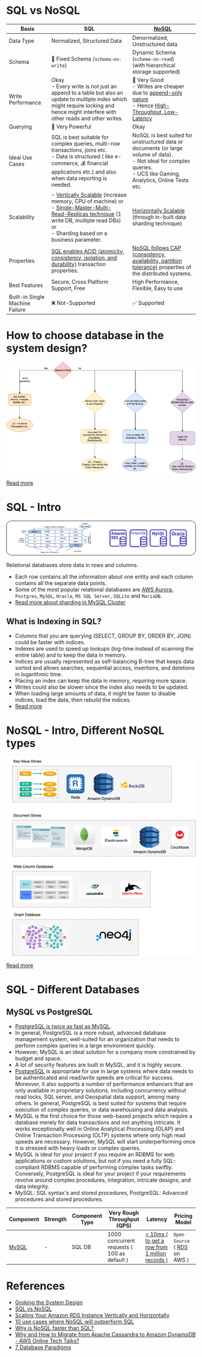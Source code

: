 # SQL vs NoSQL

| Basis                           | SQL                                                                                                                                                                                                                                                                                                                                                                              | [NoSQL](NoSQL-Databases)                                                                                                                                                                                                     |
|---------------------------------|----------------------------------------------------------------------------------------------------------------------------------------------------------------------------------------------------------------------------------------------------------------------------------------------------------------------------------------------------------------------------------|------------------------------------------------------------------------------------------------------------------------------------------------------------------------------------------------------------------------------|
| Data Type                       | Normalized, Structured Data                                                                                                                                                                                                                                                                                                                                                      | Denormalized, Unstructured data                                                                                                                                                                                              |
| Schema                          | :hammer: Fixed Schema (`schema-on-write`)                                                                                                                                                                                                                                                                                                                                        | Dynamic Schema (`schema-on-read`)<br/>(with hierarchical storage supported)                                                                                                                                                  |
| Write Performance               | Okay<br/>- Every write is not just an append to a table but also an update to multiple index which might require locking and hence might interfere with other reads and other writes.                                                                                                                                                                                            | :muscle: Very Good<br/>- Writes are cheaper due to [append-only nature](../0_SystemGlossaries/Database/AppendOnlyDataStructure.md)<br/>- Hence [High-Throughput, Low-Latency](../0_SystemGlossaries/Scalability/LatencyThroughput.md) |
| Querying                        | :muscle: Very Powerful                                                                                                                                                                                                                                                                                                                                                           | Okay                                                                                                                                                                                                                         |
| Ideal Use Cases                 | SQL is best suitable for complex queries, multi-row transactions, joins etc. <br/>- Data is structured ( like e-commerce, :moneybag: financial applications etc.) and also when data reporting is needed.                                                                                                                                                                        | NoSQL is best suited for unstructured data or documents (or large volume of data). <br/>- Not ideal for complex queries.<br/>- UCS like Gaming, Analytics, Online Tests etc.                                                 |
| Scalability                     | - [Vertically Scalable](../0_SystemGlossaries/Scalability/DBScalability.md#vertical-scalability--scale-up-) (increase memory, CPU of machine) or <br/>- [Single-Master-Multi-Read-Replicas technique](../0_SystemGlossaries/Scalability/DBScalability.md#db---horizontal-scaling-techniques) (1 write DB, multiple read DBs) or <br/>- Sharding based on a business parameter.   | [Horizontally Scalable](../0_SystemGlossaries/Scalability/DBScalability.md#db---horizontal-scaling-techniques) (through in-built data sharding technique)                                                                    |
| Properties                      | [SQL enables ACID (atomicity, consistency, isolation, and durability)](../0_SystemGlossaries/Database/ACIDPropertyTransaction.md) transaction properties.                                                                                                                                                                                                                                 | [NoSQL follows CAP (consistency, availability, partition tolerance)](../0_SystemGlossaries/Database/CAPTheorem.md) properties of the distributed systems.                                                                             |
| Best Features                   | Secure, Cross Platform Support, Free                                                                                                                                                                                                                                                                                                                                             | High Performance, Flexible, Easy to use                                                                                                                                                                                      |
| Built-in Single Machine Failure | :x: Not-Supported                                                                                                                                                                                                                                                                                                                                                                | :white_check_mark: Supported                                                                                                                                                                                                 |

# How to choose database in the system design?

![img.png](assests/DecideDatabase.drawio.png)

[Read more](DecideDatabase.md)

# SQL - Intro

![img.png](assests/SQLDifferentTypes.png)

Relational databases store data in rows and columns.
- Each row contains all the information about one entity and each column contains all the separate data points.
- Some of the most popular relational databases are [AWS Aurora](../../2_AWSComponents/6_DatabaseServices/AmazonRDSAurora/Readme.md), `Postgres`, `MySQL`, `Oracle`, `MS SQL Server`, `SQLite` and `MariaDB`.
- [Read more about sharding in MySQL Cluster](https://www.mysql.com/products/cluster/scalability.html)

## What is Indexing in SQL?
- Columns that you are querying (SELECT, GROUP BY, ORDER BY, JOIN) could be faster with indices.
- Indexes are used to speed up lookups (log-time instead of scanning the entire table) and to keep the data in memory.
- Indices are usually represented as self-balancing B-tree that keeps data sorted and allows searches, sequential access, insertions, and deletions in logarithmic time.
- Placing an index can keep the data in memory, requiring more space.
- Writes could also be slower since the index also needs to be updated.
- When loading large amounts of data, it might be faster to disable indices, load the data, then rebuild the indices.
- [Read more](https://github.com/donnemartin/system-design-primer#use-good-indices)

# NoSQL - Intro, Different NoSQL types

![img.png](NoSQL-Databases/assets/NoSQL-DifferentDBtypes.drawio.png)

[Read more](NoSQL-Databases/Readme.md)

# SQL - Different Databases

## MySQL vs PostgreSQL
- [PostgreSQL is twice as fast as MySQL](https://itnext.io/benchmark-databases-in-docker-mysql-postgresql-sql-server-7b129368eed7).
- In general, PostgreSQL is a more robust, advanced database management system, well-suited for an organization that needs to perform complex queries in a large environment quickly.
- However, MySQL is an ideal solution for a company more constrained by budget and space.
- A lot of security features are built in MySQL, and it is highly secure.
- [PostgreSQL](https://www.ibm.com/cloud/blog/postgresql-vs-mysql-whats-the-difference) is appropriate for use in large systems where data needs to be authenticated and read/write speeds are critical for success. Moreover, it also supports a number of performance enhancers that are only available in proprietary solutions, including concurrency without read locks, SQL server, and Geospatial data support, among many others. In general, PostgreSQL is best suited for systems that require execution of complex queries, or data warehousing and data analysis.
- MySQL is the first choice for those web-based projects which require a database merely for data transactions and not anything intricate. It works exceptionally well in Online Analytical Processing (OLAP) and Online Transaction Processing (OLTP) systems where only high read speeds are necessary. However, MySQL will start underperforming once it is stressed with heavy loads or complex queries.
- MySQL is ideal for your project if you require an RDBMS for web applications or custom solutions, but not if you need a fully SQL-compliant RDBMS capable of performing complex tasks swiftly. Conversely, PostgreSQL is ideal for your project if your requirements revolve around complex procedures, integration, intricate designs, and data integrity.
- MySQL: SQL syntax's and stored procedures, PostgreSQL: Advanced procedures and stored procedures.

| Component                                                                 | Strength                                | Component Type                | Very Rough Throughput (QPS)                 | Latency                                                                                                                      | Pricing Model                      |
|---------------------------------------------------------------------------|-----------------------------------------|-------------------------------|---------------------------------------------|------------------------------------------------------------------------------------------------------------------------------|------------------------------------|
| [MySQL](src/1_HLDDesignComponents/3_DatabaseComponents)                   | -                                       | SQL DB                        | 1000 concurrent requests ( 100 as default ) | [< 10ms ( to get a row from 1 million records )](https://www.quora.com/How-can-we-calculate-the-throughput-of-MySQL?share=1) | `Open Source` ( [RDS]() on AWS )   |                                                                                       |                                         |                               |                                             |                                                                                                                             |                                                            |


# References
- [Groking the System Design](https://www.educative.io/courses/grokking-the-system-design-interview/YQlK1mDPgpK)
- [SQL vs NoSQL](https://www.interviewbit.com/blog/sql-vs-nosql/)
- [Scaling Your Amazon RDS Instance Vertically and Horizontally](https://aws.amazon.com/blogs/database/scaling-your-amazon-rds-instance-vertically-and-horizontally/)
- [10 use cases where NoSQL will outperform SQL](https://www.networkworld.com/article/2999856/10-use-cases-where-nosql-will-outperform-sql.html)
- [Why is NoSQL faster than SQL?](https://softwareengineering.stackexchange.com/questions/175542/why-is-nosql-faster-than-sql)
- [Why and How to Migrate from Apache Cassandra to Amazon DynamoDB - AWS Online Tech Talks?](https://www.youtube.com/watch?v=WuDGvG_4kC8)
- [7 Database Paradigms](https://www.youtube.com/watch?v=G1rOthIU-uo)